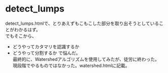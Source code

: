detect_lumps
====

detect_lumps.htmlで、とりあえずもこもこした部分を取り出そうとしていることがわかるはず。  
でもそこから、
- どうやってカタマリを認識するか
- どうやって分割するか
で悩んだ。  
最終的に、Watershedアルゴリズムを使用してみたが、徒労に終わった。  
現段階でやるものではなかった。watershed.htmlに記載。　　
